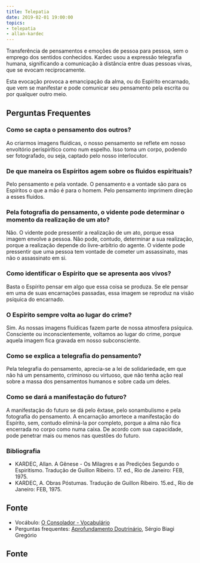 ```yaml
---
title: Telepatia
date: 2019-02-01 19:00:00
topics:
- telepatia
- allan-kardec
---
```


Transferência de pensamentos e emoções de pessoa para pessoa, sem o emprego dos
sentidos conhecidos. Kardec usou a expressão telegrafia humana, significando a
comunicação à distância entre duas pessoas vivas, que se evocam reciprocamente.

Esta evocação provoca a emancipação da alma, ou do Espírito encarnado, que vem
se manifestar e pode comunicar seu pensamento pela escrita ou por qualquer outro
meio.


## Perguntas Frequentes

### Como se capta o pensamento dos outros?
Ao criarmos imagens fluídicas, o nosso pensamento se reflete em nosso
envoltório perispirítico como num espelho. Isso toma um corpo, podendo
ser fotografado, ou seja, captado pelo nosso interlocutor.

### De que maneira os Espíritos agem sobre os fluidos espirituais?
Pelo pensamento e pela vontade. O pensamento e a vontade são para os
Espíritos o que a mão é para o homem. Pelo pensamento imprimem direção a
esses fluidos.

### Pela fotografia do pensamento, o vidente pode determinar o momento da realização de um ato?
Não. O vidente pode pressentir a realização de um ato, porque essa
imagem envolve a pessoa. Não pode, contudo, determinar a sua realização,
porque a realização depende do livre-arbítrio do agente. O vidente pode
pressentir que uma pessoa tem vontade de cometer um assassinato, mas não
o assassinato em si.

### Como identificar o Espírito que se apresenta aos vivos?
Basta o Espírito pensar em algo que essa coisa se produza. Se ele pensar
em uma de suas encarnações passadas, essa imagem se reproduz na visão
psíquica do encarnado.

### O Espírito sempre volta ao lugar do crime?
Sim. As nossas imagens fluídicas fazem parte de nossa atmosfera
psíquica. Consciente ou inconscientemente, voltamos ao lugar do crime,
porque aquela imagem fica gravada em nosso subconsciente.

### Como se explica a telegrafia do pensamento?
Pela telegrafia do pensamento, aprecia-se a lei de solidariedade, em que
não há um pensamento, criminoso ou virtuoso, que não tenha ação real
sobre a massa dos pensamentos humanos e sobre cada um deles.

### Como se dará a manifestação do futuro?
A manifestação do futuro se dá pelo êxtase, pelo sonambulismo e pela
fotografia do pensamento. A encarnação amortece a manifestação do
Espírito, sem, contudo eliminá-la por completo, porque a alma não fica
encerrada no corpo como numa caixa. De acordo com sua capacidade, pode
penetrar mais ou menos nas questões do futuro.


### Bibliografia
* KARDEC, Allan. A Gênese - Os Milagres e as Predições Segundo o Espiritismo. Tradução de Guillon Ribeiro. 17. ed., Rio de Janeiro: FEB, 1975.
* KARDEC, A. Obras Póstumas. Tradução de Guillon Ribeiro. 15.ed., Rio de Janeiro: FEB, 1975.

## Fonte
* Vocábulo: [O Consolador - Vocabulário](http://www.oconsolador.com.br/linkfixo/vocabulario/principal.html)
* Perguntas frequentes: [Aprofundamento Doutrinário](https://sites.google.com/view/aprofundamentodoutrinario/fotografia-e-telegrafia-do-pensamento), Sérgio Biagi Gregório

## Fonte
